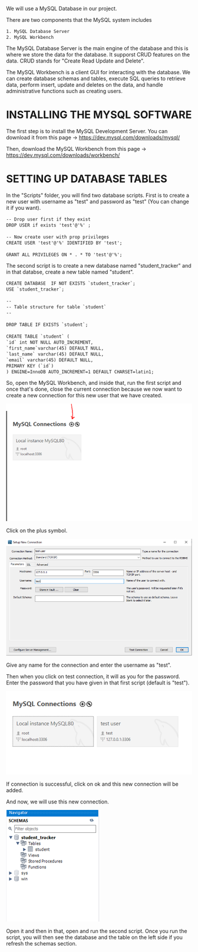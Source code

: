 We will use a MySQL Database in our project. 

There are two components that the MySQL system includes

    1. MySQL Database Server
    2. MySQL Workbench

The MySQL Database Server is the main engine of the database and this is where we store the data for the database. It supporst CRUD features on the data. CRUD stands for "Create Read Update and Delete".

The MySQL Workbench is a client GUI for interacting with the database. We can create database schemas and tables, execute SQL queries to retrieve data, perform insert, update and deletes on the data, and handle administrative functions such as creating users. 

# INSTALLING THE MYSQL SOFTWARE

The first step is to install the MySQL Development Server. You can download it from this page -> https://dev.mysql.com/downloads/mysql/

Then, download the MySQL Workbench from this page -> https://dev.mysql.com/downloads/workbench/

# SETTING UP DATABASE TABLES

In the "Scripts" folder, you will find two database scripts. First is to create a new user with username as "test" and password as "test" (You can change it if you want).

    -- Drop user first if they exist
    DROP USER if exists 'test'@'%' ;

    -- Now create user with prop privileges
    CREATE USER 'test'@'%' IDENTIFIED BY 'test';

    GRANT ALL PRIVILEGES ON * . * TO 'test'@'%';

The second script is to create a new database named "student_tracker" and in that databse, create a new table named "student".


    CREATE DATABASE  IF NOT EXISTS `student_tracker`;
    USE `student_tracker`;

    --
    -- Table structure for table `student`
    --

    DROP TABLE IF EXISTS `student`;

    CREATE TABLE `student` (
    `id` int NOT NULL AUTO_INCREMENT,
    `first_name`varchar(45) DEFAULT NULL,
    `last_name` varchar(45) DEFAULT NULL,
    `email` varchar(45) DEFAULT NULL,
    PRIMARY KEY (`id`)
    ) ENGINE=InnoDB AUTO_INCREMENT=1 DEFAULT CHARSET=latin1;

So, open the MySQL Workbench, and inside that, run the first script and once that's done, close the current connection because we now want to create a new connection for this new user that we have created.

![alt text](image-2.png)

Click on the plus symbol.

![alt text](image-3.png)

Give any name for the connection and enter the username as "test".

Then when you click on test connection, it will as you for the password. Enter the password that you have given in that first script (default is "test"). 

![alt text](image-4.png)

If connection is successful, click on ok and this new connection will be added.

And now, we will use this new connection. 

![alt text](image-5.png)

Open it and then in that, open and run the second script. Once you run the script, you will then see the database and the table on the left side if you refresh the schemas section.
